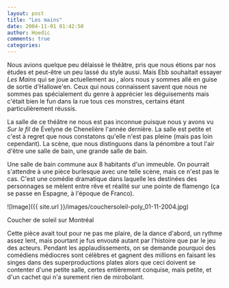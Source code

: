 ```yaml
---
layout: post
title: "Les mains"
date: 2004-11-01 01:42:50
author: Hoedic
comments: true
categories: 
---
```



Nous avions quelque peu délaissé le théâtre, pris que nous étions par nos études et peut-être un peu lassé du style  aussi. Mais Ebb souhaitait essayer *Les Mains* qui se joue actuellement au , alors nous y sommes allé en guise de sortie d'Hallowe'en. Ceux qui nous connaissent savent que nous ne sommes pas spécialement du genre à apprécier les déguisements mais c'était bien le fun dans la rue tous ces monstres, certains étant particulièrement réussis.

La salle de ce théâtre ne nous est pas inconnue puisque nous y avons vu *Sur le fil* de Évelyne de Chenelière l'année dernière. La salle est petite et c'est à regret que nous constatons qu'elle n'est pas pleine (mais pas loin cependant). La scène, que nous distinguons dans la pénombre a tout l'air d'être une salle de bain, une grande salle de bain.

Une salle de bain commune aux 8 habitants d'un immeuble. On pourrait s'attendre à une pièce burlesque avec une telle scène, mais ce n'est pas le cas. C'est une comédie dramatique dans laquelle les destinées des personnages se mèlent entre rêve et réalité sur une pointe de flamengo (ça se passe en Espagne, à l'époque de Franco).

![Image]({{ site.url }}/images/couchersoleil-poly_01-11-2004.jpg)
<div class="photoattrib">Coucher de soleil sur Montréal</div>



Cette pièce avait tout pour ne pas me plaire, de la dance d'abord, un rythme assez lent, mais pourtant je fus envouté autant par l'histoire que par le jeu des acteurs. Pendant les applaudissements, on se demande pourquoi des comédiens médiocres sont célèbres et gagnent des millions en faisant les singes dans des superproductions plates alors que ceci doivent se contenter d'une petite salle, certes entièrement conquise, mais petite, et d'un cachet qui n'a surement rien de mirobolant.